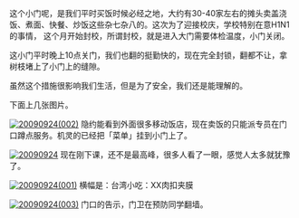 

这个小门呢，是我们平时买饭时候必经之地，大约有30-40家左右的摊头卖盖浇饭、煮面、快餐、炒饭这些杂七杂八的。这次为了迎接校庆，学校特别在意H1N1的事情，
这个月开始封校，所谓封校，就是进入大门需要体检温度，小门关闭。

这小门平时晚上10点关门，我们也翻的挺勤快的，现在完全封锁，翻都不让，拿树枝堵上了小门上的缝隙。

虽然这个措施很影响我们生活，但是为了安全，我们还是能理解的。

下面上几张图片。

[![20090924(002)](https://e25ba8-log4d-c.dijingchao.com/images/upload_dropbox/200909/20090924002.jpg)](../../static/images/upload_dropbox/200909/20090924002.jpg)
隐约能看到外面很多移动饭店，现在卖饭的只能派专员在门口蹲点服务。机灵的已经把「菜单」挂到小门上了。

[![20090924](https://e25ba8-log4d-c.dijingchao.com/images/upload_dropbox/200909/20090924.jpg)](../../static/images/upload_dropbox/200909/20090924.jpg)
现在刚下课，还不是最高峰，很多人看了一眼，感觉人太多就犹豫了。

[![20090924(001)](https://e25ba8-log4d-c.dijingchao.com/images/upload_dropbox/200909/20090924001.jpg)](../../static/images/upload_dropbox/200909/20090924001.jpg) 横幅是：台湾小吃：XX肉扣夹膜

[![20090924(003)](https://e25ba8-log4d-c.dijingchao.com/images/upload_dropbox/200909/20090924003.jpg)](../../static/images/upload_dropbox/200909/20090924003.jpg) 门口的告示，门卫在预防同学翻墙。


